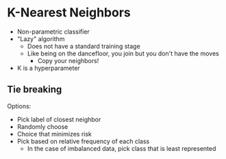 # K-Nearest Neighbors
- Non-parametric classifier
- "Lazy" algorithm
	- Does not have a standard training stage
	- Like being on the dancefloor, you join but you don't have the moves
		- Copy your neighbors!
- K is a hyperparameter

## Tie breaking
Options:
- Pick label of closest neighbor
- Randomly choose
- Choice that minimizes risk
- Pick based on relative frequency of each class
	- In the case of imbalanced data, pick class that is least represented
